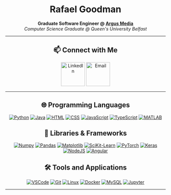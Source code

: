 [comment]: <> (Skill Badges Link: https://home.aveek.io/GitHub-Profile-Badges/)
<div align="center">

# **Rafael Goodman**

**Graduate Software Engineer @ <a href="https://www.argusmedia.com/">Argus Media</a>**  
_Computer Science Graduate @ Queen's University Belfast_

---

## 📫 Connect with Me
<a href="https://www.linkedin.com/in/rafaelgoodman/"><img src="https://cdn2.iconfinder.com/data/icons/social-media-2285/512/1_Linkedin_unofficial_colored_svg-1024.png" alt="LinkedIn" width="75" height="75"></a>
<a href="mailto:rafael@sky.com"><img src="https://cdn1.iconfinder.com/data/icons/material-apps/512/icon-email-material-design-1024.png" alt="Email" width="75" height="75"></a>

---

## 🌐 Programming Languages

[![Python](https://img.shields.io/badge/Python-3776AB?style=for-the-badge&logo=python&logoColor=white)](https://www.python.org)
[![Java](https://img.shields.io/badge/Java-3B66BC.svg?style=for-the-badge&logo=Java&logoColor=white)](https://www.java.com)
[![HTML](https://img.shields.io/badge/HTML5-E34F26.svg?style=for-the-badge&logo=HTML5&logoColor=white)](https://www.w3.org/html/)
[![CSS](https://img.shields.io/badge/CSS-663399.svg?style=for-the-badge&logo=CSS&logoColor=white)](https://www.w3schools.com/css/)
[![JavaScript](https://img.shields.io/badge/Javascript-FFA500.svg?style=for-the-badge&logo=Javascript&logoColor=white)](https://developer.mozilla.org/en-US/docs/Web/JavaScript)
[![TypeScript](https://img.shields.io/badge/TypeScript-3178C6.svg?style=for-the-badge&logo=TypeScript&logoColor=white)](https://www.typescriptlang.org/)
[![MATLAB](https://img.shields.io/badge/Matlab-FC521F.svg?style=for-the-badge&logo=Matlab&logoColor=white)](https://www.mathworks.com/)

## 📖 Libraries & Frameworks
[![Numpy](https://img.shields.io/badge/NumPy-013243.svg?style=for-the-badge&logo=NumPy&logoColor=white)](https://numpy.org/)
[![Pandas](https://img.shields.io/badge/pandas-150458.svg?style=for-the-badge&logo=pandas&logoColor=white)](https://pandas.pydata.org/)
[![Matplotlib](https://img.shields.io/badge/Matplotlib-4B5562.svg?style=for-the-badge&logo=matplotlib&logoColor=white)](https://matplotlib.org/)
[![SciKit-Learn](https://img.shields.io/badge/scikitlearn-F7931E.svg?style=for-the-badge&logo=scikit-learn&logoColor=white)](https://scikit-learn.org/)
[![PyTorch](https://img.shields.io/badge/PyTorch-EE4C2C.svg?style=for-the-badge&logo=PyTorch&logoColor=white)](https://pytorch.org/)
[![Keras](https://img.shields.io/badge/Keras-D00000.svg?style=for-the-badge&logo=Keras&logoColor=white)](https://keras.io/)
[![NodeJS](https://img.shields.io/badge/Node.js-5FA04E.svg?style=for-the-badge&logo=nodedotjs&logoColor=white)](https://nodejs.org)
[![Angular](https://img.shields.io/badge/Angular-D00000.svg?style=for-the-badge&logo=Angular&logoColor=white)](https://angular.io)

## 🛠️ Tools and Applications

[![VSCode](<https://img.shields.io/badge/Visual Studio Code-2185D0.svg?style=for-the-badge&logo=visualstudiocode&logoColor=white>)](https://code.visualstudio.com/)
[![Git](https://img.shields.io/badge/Git-F05032.svg?style=for-the-badge&logo=Git&logoColor=white)](https://git-scm.com/)
[![Linux](https://img.shields.io/badge/Linux-728E9B.svg?style=for-the-badge&logo=Linux&logoColor=white)](https://www.linux.org/)
[![Docker](https://img.shields.io/badge/Docker-2496ED.svg?style=for-the-badge&logo=Docker&logoColor=white)](https://www.docker.com/)
[![MySQL](https://img.shields.io/badge/MySQL-4479A1.svg?style=for-the-badge&logo=MySQL&logoColor=white)](https://www.mysql.com/)
[![Jupyter](https://img.shields.io/badge/Jupyter-F37626.svg?style=for-the-badge&logo=Jupyter&logoColor=white)](https://jupyter.org/)

---

</div>
